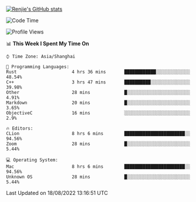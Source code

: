 [![Renjie's GitHub stats](https://github-readme-stats.vercel.app/api?username=liurenjie1024&show_icons=true&theme=chartreuse-dark)](https://github.com/anuraghazra/github-readme-stats)

<!--START_SECTION:waka-->
![Code Time](http://img.shields.io/badge/Code%20Time-122%20hrs%2033%20mins-blue)

![Profile Views](http://img.shields.io/badge/Profile%20Views-16-blue)

📊 **This Week I Spent My Time On** 

```text
⌚︎ Time Zone: Asia/Shanghai

💬 Programming Languages: 
Rust                     4 hrs 36 mins       ████████████░░░░░░░░░░░░░   48.54% 
C++                      3 hrs 47 mins       ██████████░░░░░░░░░░░░░░░   39.98% 
Other                    28 mins             █░░░░░░░░░░░░░░░░░░░░░░░░   4.91% 
Markdown                 20 mins             █░░░░░░░░░░░░░░░░░░░░░░░░   3.65% 
ObjectiveC               16 mins             ░░░░░░░░░░░░░░░░░░░░░░░░░   2.9%

🔥 Editors: 
CLion                    8 hrs 6 mins        ███████████████████████░░   94.56% 
Zoom                     28 mins             █░░░░░░░░░░░░░░░░░░░░░░░░   5.44%

💻 Operating System: 
Mac                      8 hrs 6 mins        ███████████████████████░░   94.56% 
Unknown OS               28 mins             █░░░░░░░░░░░░░░░░░░░░░░░░   5.44%

```


 Last Updated on 18/08/2022 13:16:51 UTC
<!--END_SECTION:waka-->

